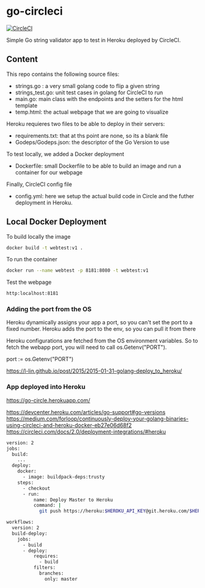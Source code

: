 # go-circleci

[![CircleCI](https://circleci.com/gh/twogg-git/go-circleci.svg?style=svg)](https://circleci.com/gh/twogg-git/go-circleci)

Simple Go string validator app to test in Heroku deployed by CircleCI. 

## Content 

This repo contains the following source files:
- strings.go : a very small golang code to flip a given string  
- strings_test.go: unit test cases in golang for CircleCI to run
- main.go: main class with the endpoints and the setters for the html template 
- temp.html: the actual webpage that we are going to visualize

Heroku requieres two files to be able to deploy in their servers:
- requirements.txt: that at ths point are none, so its a blank file
- Godeps/Godeps.json: the descriptor of the Go Version to use

To test locally, we added a Docker deployment
- Dockerfile: small Dockerfile to be able to build an image and run a container for our webpage

Finally, CircleCI config file
- config.yml: here we setup the actual build code in Circle and the futher deployment in Heroku.

## Local Docker Deployment

To build locally the image
```sh
docker build -t webtest:v1 .
```

To run the container
```sh
docker run --name webtest -p 8181:8080 -t webtest:v1
```

Test the webpage
```sh
http:localhost:8181
```

### Adding the port from the OS

Heroku dynamically assigns your app a port, so you can't set the port to a fixed number. Heroku adds the port to the env, so you can pull it from there

Heroku configurations are fetched from the OS environment variables.
So to fetch the webapp port, you will need to call os.Getenv("PORT").

port := os.Getenv("PORT")


https://l-lin.github.io/post/2015/2015-01-31-golang-deploy_to_heroku/

### App deployed into Heroku

https://go-circle.herokuapp.com/

https://devcenter.heroku.com/articles/go-support#go-versions
https://medium.com/forloop/continuously-deploy-your-golang-binaries-using-circleci-and-heroku-docker-eb27e06d68f2
https://circleci.com/docs/2.0/deployment-integrations/#heroku

```sh
version: 2
jobs:
  build:
    ...
  deploy:
    docker:
      - image: buildpack-deps:trusty
    steps:
      - checkout
      - run:
          name: Deploy Master to Heroku
          command: |
            git push https://heroku:$HEROKU_API_KEY@git.heroku.com/$HEROKU_APP_NAME.git master

workflows:
  version: 2
  build-deploy:
    jobs:
      - build
      - deploy:
          requires:
            - build
          filters:
            branches:
              only: master
 ```
